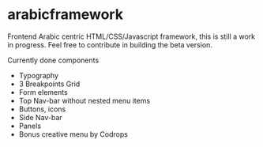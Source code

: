 arabicframework
===============

Frontend Arabic centric HTML/CSS/Javascript framework, this is still a work in progress.
Feel free to contribute in building the beta version.

Currently done components

+ Typography
+ 3 Breakpoints Grid
+ Form elements
+ Top Nav-bar without nested menu items
+ Buttons, icons
+ Side Nav-bar
+ Panels 
+ Bonus creative menu by Codrops